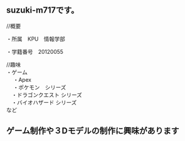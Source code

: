 ## suzuki-m717です。

//概要<br>

・所属　KPU　情報学部<br>

・学籍番号　20120055

//趣味<br>
・ゲーム<br>
　 ・Apex<br>
　 ・ポケモン　シリーズ<br>
 　・ドラゴンクエスト シリーズ<br>
 　・バイオハザード シリーズ<br>
など

## ゲーム制作や３Dモデルの制作に興味があります

